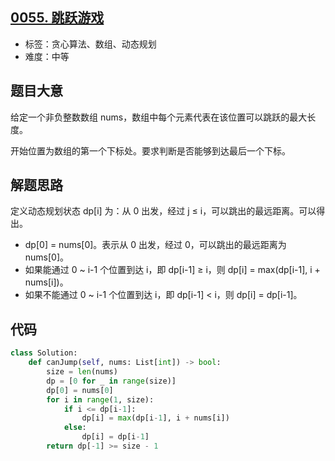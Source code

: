 ## [0055. 跳跃游戏](https://leetcode-cn.com/problems/jump-game/)

- 标签：贪心算法、数组、动态规划
- 难度：中等

## 题目大意

给定一个非负整数数组 nums，数组中每个元素代表在该位置可以跳跃的最大长度。

开始位置为数组的第一个下标处。要求判断是否能够到达最后一个下标。

## 解题思路

定义动态规划状态 dp[i] 为：从 0 出发，经过 j ≤ i，可以跳出的最远距离。可以得出。

- dp[0] = nums[0]。表示从 0 出发，经过 0，可以跳出的最远距离为 nums[0]。
- 如果能通过 0 ~ i-1 个位置到达 i，即 dp[i-1] ≥ i，则 dp[i] = max(dp[i-1], i + nums[i])。
- 如果不能通过 0 ~ i-1 个位置到达 i，即 dp[i-1] < i，则 dp[i] = dp[i-1]。

## 代码

```Python
class Solution:
    def canJump(self, nums: List[int]) -> bool:
        size = len(nums)
        dp = [0 for _ in range(size)]
        dp[0] = nums[0]
        for i in range(1, size):
            if i <= dp[i-1]:
                dp[i] = max(dp[i-1], i + nums[i])
            else:
                dp[i] = dp[i-1]
        return dp[-1] >= size - 1
```

